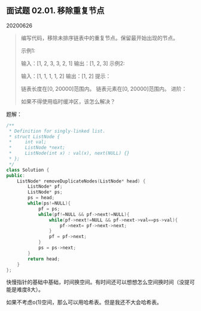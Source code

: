 ## 面试题 02.01. 移除重复节点

20200626

> 编写代码，移除未排序链表中的重复节点。保留最开始出现的节点。
>
> 示例1:
>
>  输入：[1, 2, 3, 3, 2, 1]
>  输出：[1, 2, 3]
> 示例2:
>
>  输入：[1, 1, 1, 1, 2]
>  输出：[1, 2]
> 提示：
>
> 链表长度在[0, 20000]范围内。
> 链表元素在[0, 20000]范围内。
> 进阶：
>
> 如果不得使用临时缓冲区，该怎么解决？

题解：

```cpp
/**
 * Definition for singly-linked list.
 * struct ListNode {
 *     int val;
 *     ListNode *next;
 *     ListNode(int x) : val(x), next(NULL) {}
 * };
 */
class Solution {
public:
    ListNode* removeDuplicateNodes(ListNode* head) {
        ListNode* pf;
        ListNode* ps;
        ps = head;
        while(ps!=NULL){
            pf = ps;
            while(pf!=NULL && pf->next!=NULL){
                while(pf->next!=NULL && pf->next->val==ps->val){
                    pf->next= pf->next->next;
                }
                pf = pf->next;
            }
            ps = ps->next;
        }
        return head;
    }
};
```

快慢指针的基础中基础，时间换空间。有时间还可以想想怎么空间换时间（没提可能是难度8大）。

如果不考虑o(1)空间，那么可以用哈希表。但是我还不大会哈希表。